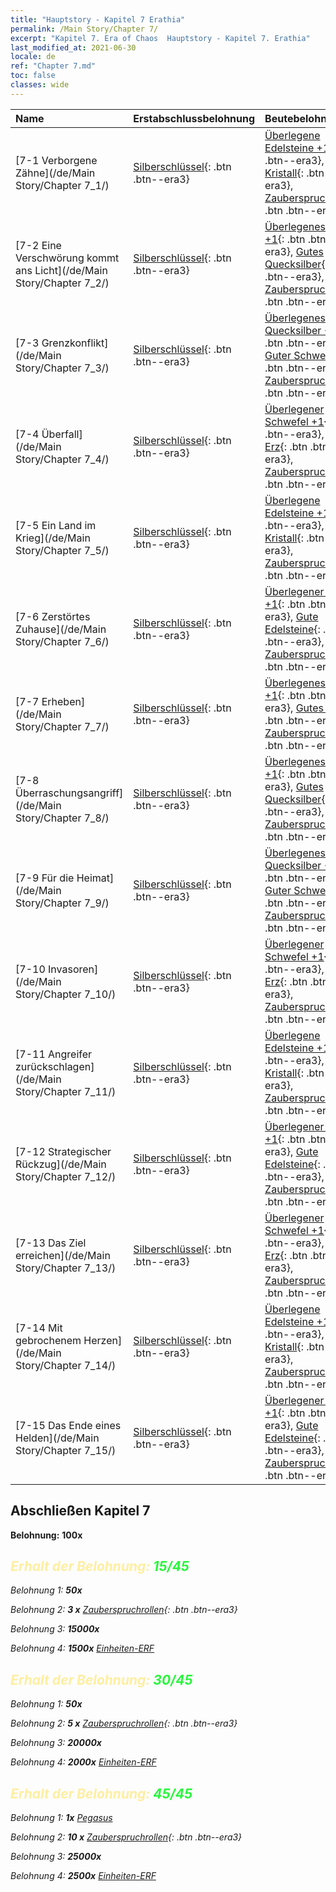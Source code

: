 ```yaml
---
title: "Hauptstory - Kapitel 7 Erathia"
permalink: /Main Story/Chapter 7/
excerpt: "Kapitel 7. Era of Chaos  Hauptstory - Kapitel 7. Erathia"
last_modified_at: 2021-06-30
locale: de
ref: "Chapter 7.md"
toc: false
classes: wide
---
```


  | Name |  Erstabschlussbelohnung | Beutebelohnung |
  |:------------|:------------|:------------| 
  | [7-1 Verborgene Zähne](/de/Main Story/Chapter 7_1/) | [Silberschlüssel](/ItemsDE/con_693/){: .btn .btn--era3} | [Überlegene Edelsteine +1](/ItemsDE/mat_23/){: .btn .btn--era3}, [Guter Kristall](/ItemsDE/mat_17/){: .btn .btn--era3}, [Zauberspruchrollen](/ItemsDE/con_694/){: .btn .btn--era3} |
  | [7-2 Eine Verschwörung kommt ans Licht](/de/Main Story/Chapter 7_2/) | [Silberschlüssel](/ItemsDE/con_693/){: .btn .btn--era3} | [Überlegenes Holz +1](/ItemsDE/mat_20/){: .btn .btn--era3}, [Gutes Quecksilber](/ItemsDE/mat_14/){: .btn .btn--era3}, [Zauberspruchrollen](/ItemsDE/con_694/){: .btn .btn--era3} |
  | [7-3 Grenzkonflikt](/de/Main Story/Chapter 7_3/) | [Silberschlüssel](/ItemsDE/con_693/){: .btn .btn--era3} | [Überlegenes Quecksilber +1](/ItemsDE/mat_21/){: .btn .btn--era3}, [Guter Schwefel](/ItemsDE/mat_15/){: .btn .btn--era3}, [Zauberspruchrollen](/ItemsDE/con_694/){: .btn .btn--era3} |
  | [7-4 Überfall](/de/Main Story/Chapter 7_4/) | [Silberschlüssel](/ItemsDE/con_693/){: .btn .btn--era3} | [Überlegener Schwefel +1](/ItemsDE/mat_22/){: .btn .btn--era3}, [Gutes Erz](/ItemsDE/mat_12/){: .btn .btn--era3}, [Zauberspruchrollen](/ItemsDE/con_694/){: .btn .btn--era3} |
  | [7-5 Ein Land im Krieg](/de/Main Story/Chapter 7_5/) | [Silberschlüssel](/ItemsDE/con_693/){: .btn .btn--era3} | [Überlegene Edelsteine +1](/ItemsDE/mat_23/){: .btn .btn--era3}, [Guter Kristall](/ItemsDE/mat_17/){: .btn .btn--era3}, [Zauberspruchrollen](/ItemsDE/con_694/){: .btn .btn--era3} |
  | [7-6 Zerstörtes Zuhause](/de/Main Story/Chapter 7_6/) | [Silberschlüssel](/ItemsDE/con_693/){: .btn .btn--era3} | [Überlegener Kristall +1](/ItemsDE/mat_24/){: .btn .btn--era3}, [Gute Edelsteine](/ItemsDE/mat_16/){: .btn .btn--era3}, [Zauberspruchrollen](/ItemsDE/con_694/){: .btn .btn--era3} |
  | [7-7 Erheben](/de/Main Story/Chapter 7_7/) | [Silberschlüssel](/ItemsDE/con_693/){: .btn .btn--era3} | [Überlegenes Erz +1](/ItemsDE/mat_19/){: .btn .btn--era3}, [Gutes Holz](/ItemsDE/mat_13/){: .btn .btn--era3}, [Zauberspruchrollen](/ItemsDE/con_694/){: .btn .btn--era3} |
  | [7-8 Überraschungsangriff](/de/Main Story/Chapter 7_8/) | [Silberschlüssel](/ItemsDE/con_693/){: .btn .btn--era3} | [Überlegenes Holz +1](/ItemsDE/mat_20/){: .btn .btn--era3}, [Gutes Quecksilber](/ItemsDE/mat_14/){: .btn .btn--era3}, [Zauberspruchrollen](/ItemsDE/con_694/){: .btn .btn--era3} |
  | [7-9 Für die Heimat](/de/Main Story/Chapter 7_9/) | [Silberschlüssel](/ItemsDE/con_693/){: .btn .btn--era3} | [Überlegenes Quecksilber +1](/ItemsDE/mat_21/){: .btn .btn--era3}, [Guter Schwefel](/ItemsDE/mat_15/){: .btn .btn--era3}, [Zauberspruchrollen](/ItemsDE/con_694/){: .btn .btn--era3} |
  | [7-10 Invasoren](/de/Main Story/Chapter 7_10/) | [Silberschlüssel](/ItemsDE/con_693/){: .btn .btn--era3} | [Überlegener Schwefel +1](/ItemsDE/mat_22/){: .btn .btn--era3}, [Gutes Erz](/ItemsDE/mat_12/){: .btn .btn--era3}, [Zauberspruchrollen](/ItemsDE/con_694/){: .btn .btn--era3} |
  | [7-11 Angreifer zurückschlagen](/de/Main Story/Chapter 7_11/) | [Silberschlüssel](/ItemsDE/con_693/){: .btn .btn--era3} | [Überlegene Edelsteine +1](/ItemsDE/mat_23/){: .btn .btn--era3}, [Guter Kristall](/ItemsDE/mat_17/){: .btn .btn--era3}, [Zauberspruchrollen](/ItemsDE/con_694/){: .btn .btn--era3} |
  | [7-12 Strategischer Rückzug](/de/Main Story/Chapter 7_12/) | [Silberschlüssel](/ItemsDE/con_693/){: .btn .btn--era3} | [Überlegener Kristall +1](/ItemsDE/mat_24/){: .btn .btn--era3}, [Gute Edelsteine](/ItemsDE/mat_16/){: .btn .btn--era3}, [Zauberspruchrollen](/ItemsDE/con_694/){: .btn .btn--era3} |
  | [7-13 Das Ziel erreichen](/de/Main Story/Chapter 7_13/) | [Silberschlüssel](/ItemsDE/con_693/){: .btn .btn--era3} | [Überlegener Schwefel +1](/ItemsDE/mat_22/){: .btn .btn--era3}, [Gutes Erz](/ItemsDE/mat_12/){: .btn .btn--era3}, [Zauberspruchrollen](/ItemsDE/con_694/){: .btn .btn--era3} |
  | [7-14 Mit gebrochenem Herzen](/de/Main Story/Chapter 7_14/) | [Silberschlüssel](/ItemsDE/con_693/){: .btn .btn--era3} | [Überlegene Edelsteine +1](/ItemsDE/mat_23/){: .btn .btn--era3}, [Guter Kristall](/ItemsDE/mat_17/){: .btn .btn--era3}, [Zauberspruchrollen](/ItemsDE/con_694/){: .btn .btn--era3} |
  | [7-15 Das Ende eines Helden](/de/Main Story/Chapter 7_15/) | [Silberschlüssel](/ItemsDE/con_693/){: .btn .btn--era3} | [Überlegener Kristall +1](/ItemsDE/mat_24/){: .btn .btn--era3}, [Gute Edelsteine](/ItemsDE/mat_16/){: .btn .btn--era3}, [Zauberspruchrollen](/ItemsDE/con_694/){: .btn .btn--era3} |


## Abschließen Kapitel 7

 **Belohnung:**  **100x** <i class="fas fa-gem"/>



## <span style="color: #ffeea0">Erhalt der Belohnung: </span><span style="color: #27f73a">15/45</span>

 Belohnung 1:  **50x** <i class="fas fa-gem"/>

 Belohnung 2: **3 x** [Zauberspruchrollen](/ItemsDE/con_694/){: .btn .btn--era3}

 Belohnung 3:  **15000x** <i class="fas fa-coins"/>

 Belohnung 4:  **1500x** [Einheiten-ERF](/ItemsDE/con_902/)



## <span style="color: #ffeea0">Erhalt der Belohnung: </span><span style="color: #27f73a">30/45</span>

 Belohnung 1:  **50x** <i class="fas fa-gem"/>

 Belohnung 2: **5 x** [Zauberspruchrollen](/ItemsDE/con_694/){: .btn .btn--era3}

 Belohnung 3:  **20000x** <i class="fas fa-coins"/>

 Belohnung 4:  **2000x** [Einheiten-ERF](/ItemsDE/con_902/)



## <span style="color: #ffeea0">Erhalt der Belohnung: </span><span style="color: #27f73a">45/45</span>

 Belohnung 1:  **1x** [Pegasus](/de/units/Pegasus/)

 Belohnung 2: **10 x** [Zauberspruchrollen](/ItemsDE/con_694/){: .btn .btn--era3}

 Belohnung 3:  **25000x** <i class="fas fa-coins"/>

 Belohnung 4:  **2500x** [Einheiten-ERF](/ItemsDE/con_902/)

